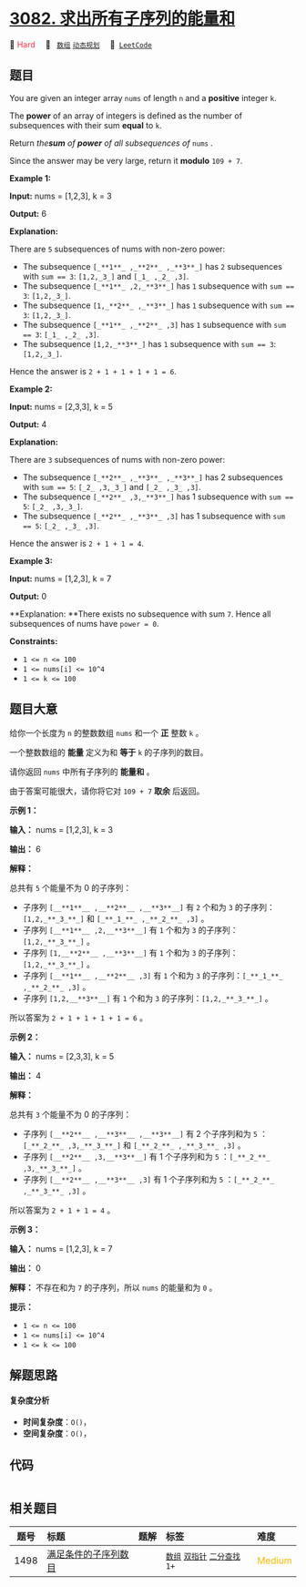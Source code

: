 # [3082. 求出所有子序列的能量和](https://leetcode.com/problems/find-the-sum-of-the-power-of-all-subsequences)

🔴 <font color=#ff334b>Hard</font>&emsp; 🔖&ensp; [`数组`](/leetcode/outline/tag/array.md) [`动态规划`](/leetcode/outline/tag/dynamic-programming.md)&emsp; 🔗&ensp;[`LeetCode`](https://leetcode.com/problems/find-the-sum-of-the-power-of-all-subsequences)


## 题目

You are given an integer array `nums` of length `n` and a **positive** integer
`k`.

The **power** of an array of integers is defined as the number of subsequences
with their sum **equal** to `k`.

Return _the**sum** of **power** of all subsequences of_ `nums` _._

Since the answer may be very large, return it **modulo** `109 + 7`.



**Example 1:**

**Input:** nums = [1,2,3], k = 3

**Output:** 6

**Explanation:**

There are `5` subsequences of nums with non-zero power:

  * The subsequence `[_**1**_ ,_**2**_ ,_**3**_]` has `2` subsequences with `sum == 3`: `[1,2,_3_]` and `[_1_ ,_2_ ,3]`.
  * The subsequence `[_**1**_ ,2,_**3**_]` has `1` subsequence with `sum == 3`: `[1,2,_3_]`.
  * The subsequence `[1,_**2**_ ,_**3**_]` has `1` subsequence with `sum == 3`: `[1,2,_3_]`.
  * The subsequence `[_**1**_ ,_**2**_ ,3]` has `1` subsequence with `sum == 3`: `[_1_ ,_2_ ,3]`.
  * The subsequence `[1,2,_**3**_]` has `1` subsequence with `sum == 3`: `[1,2,_3_]`.

Hence the answer is `2 + 1 + 1 + 1 + 1 = 6`.

**Example 2:**

**Input:** nums = [2,3,3], k = 5

**Output:** 4

**Explanation:**

There are `3` subsequences of nums with non-zero power:

  * The subsequence `[_**2**_ ,_**3**_ ,_**3**_]` has 2 subsequences with `sum == 5`: `[_2_ ,3,_3_]` and `[_2_ ,_3_ ,3]`.
  * The subsequence `[_**2**_ ,3,_**3**_]` has 1 subsequence with `sum == 5`: `[_2_ ,3,_3_]`.
  * The subsequence `[_**2**_ ,_**3**_ ,3]` has 1 subsequence with `sum == 5`: `[_2_ ,_3_ ,3]`.

Hence the answer is `2 + 1 + 1 = 4`.

**Example 3:**

**Input:** nums = [1,2,3], k = 7

**Output:** 0

**Explanation:  **There exists no subsequence with sum `7`. Hence all
subsequences of nums have `power = 0`.



**Constraints:**

  * `1 <= n <= 100`
  * `1 <= nums[i] <= 10^4`
  * `1 <= k <= 100`


## 题目大意

给你一个长度为 `n` 的整数数组 `nums` 和一个 **正**  整数 `k` 。

一个整数数组的 **能量**  定义为和 **等于**  `k` 的子序列的数目。

请你返回 `nums` 中所有子序列的 **能量和**  。

由于答案可能很大，请你将它对 `109 + 7` **取余**  后返回。



**示例 1：**

**输入：** nums = [1,2,3], k = 3

**输出：** 6

**解释：**

总共有 `5` 个能量不为 0 的子序列：

  * 子序列 `[__**1**__ ,__**2**__ ,__**3**__]` 有 `2` 个和为 `3` 的子序列：`[1,2,_**_3_**_]` 和 `[_**_1_**_ ,_**_2_**_ ,3]` 。
  * 子序列 `[__**1**__ ,2,__**3**__]` 有 `1` 个和为 `3` 的子序列：`[1,2,_**_3_**_]` 。
  * 子序列 `[1,__**2**__ ,__**3**__]` 有 `1` 个和为 `3` 的子序列：`[1,2,_**_3_**_]` 。
  * 子序列 `[__**1**__ ,__**2**__ ,3]` 有 `1` 个和为 `3` 的子序列：`[_**_1_**_ ,_**_2_**_ ,3]` 。
  * 子序列 `[1,2,__**3**__]` 有 `1` 个和为 `3` 的子序列：`[1,2,_**_3_**_]` 。

所以答案为 `2 + 1 + 1 + 1 + 1 = 6` 。

**示例 2：**

**输入：** nums = [2,3,3], k = 5

**输出：** 4

**解释：**

总共有 `3` 个能量不为 0 的子序列：

  * 子序列 `[__**2**__ ,__**3**__ ,__**3**__]` 有 2 个子序列和为 `5` ：`[_**_2_**_ ,3,_**_3_**_]` 和 `[_**_2_**_ ,_**_3_**_ ,3]` 。
  * 子序列 `[__**2**__ ,3,__**3**__]` 有 1 个子序列和为 `5` ：`[_**_2_**_ ,3,_**_3_**_]` 。
  * 子序列 `[__**2**__ ,__**3**__ ,3]` 有 1 个子序列和为 `5` ：`[_**_2_**_ ,_**_3_**_ ,3]` 。

所以答案为 `2 + 1 + 1 = 4` 。

**示例 3：**

**输入：** nums = [1,2,3], k = 7

**输出：** 0

**解释：** 不存在和为 `7` 的子序列，所以 `nums` 的能量和为 `0` 。



**提示：**

  * `1 <= n <= 100`
  * `1 <= nums[i] <= 10^4`
  * `1 <= k <= 100`


## 解题思路

#### 复杂度分析

- **时间复杂度**：`O()`，
- **空间复杂度**：`O()`，

## 代码

```javascript

```

## 相关题目

<!-- prettier-ignore -->
| 题号 | 标题 | 题解 | 标签 | 难度 |
| :------: | :------ | :------: | :------ | :------ |
| 1498 | [满足条件的子序列数目](https://leetcode.com/problems/number-of-subsequences-that-satisfy-the-given-sum-condition) |  |  [`数组`](/leetcode/outline/tag/array.md) [`双指针`](/leetcode/outline/tag/two-pointers.md) [`二分查找`](/leetcode/outline/tag/binary-search.md) `1+` | <font color=#ffb800>Medium</font> |

<style>
.blue {
    background-color: #096dd9;
    padding: 0.25rem 0.5rem;
    margin: 0;
    font-size: 0.85em;
    border-radius: 3px;
    color: white;
    font-weight: 500;
}
table th:first-of-type { width: 10%; }
table th:nth-of-type(2) { width: 35%; }
table th:nth-of-type(3) { width: 10%; }
table th:nth-of-type(4) { width: 35%; }
table th:nth-of-type(5) { width: 10%; }
</style>
